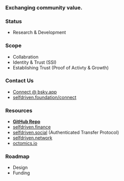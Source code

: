 ### Exchanging community value.

### Status
- Research & Development

### Scope
- Collabration
- Identity & Trust (SSI)
- Establishing Trust (Proof of Activty & Growth)

### Contact Us
- [Connect @ bsky.app](https://bsky.app/profile/markbyers.selfdriven.social)
- [selfdriven.foundation/connect](https://selfdriven.foundation/connect)

### Resources
- **[GitHub Repo](https://github.com/selfdriven-foundation/selfdriven-exchange)**
- [selfdriven.finance](https://selfdriven.finance)
- [selfdriven.social](https://selfdriven.social) (Authenticated Transfer Protocol)
- [selfdriven.network](https://selfdriven.network)
- [octomics.io](https://octomics.io)

### Roadmap
- Design 
- Funding
